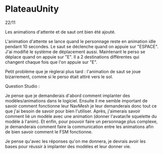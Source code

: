 # PlateauUnity

22/11

Les animations d'attente et de saut ont bien été ajouté.

L'animation d'attente se lance quand le personnage reste en animation idle pendant 10 secondes. 
Le saut se déclenche quand on appuie sur "ESPACE".
J'ai modifié le système de déplacement aussi. Maintenant le perso se déplace quand on appuie sur "E". Il a 2 
destinations différentes qui changent chaque fois que l'on appuie sur "E".

Petit problème que je règlerai plus tard : l'animation de saut se joue bizarrement, comme si le perso était 
attiré vers le sol.

Question Studio : 

Je pense que je demanderais d'abord comment implanter des modèles/animations dans le logiciel.
Ensuite il me semble important de savoir comment fonctionne leur NavMesh je leur demanderais donc 
tout ce que j'ai besoin de savoir pour bien l'utiliser.
Après, j'aimerais savoir comment lié un modèle avec une animation (donner l'avatar/le squelette du modèle 
à l'anim).
Et enfin, pour pouvoir faire un personnage plus complexe, je demanderais comment faire la communication 
entre les animations afin de bien savoir comment le FSM fonctionne.

Je pense qu'avec les réponses qu'on me donnera, je devrais avoir les bases pour réussir à implanter des modèles
et leur donner vie.